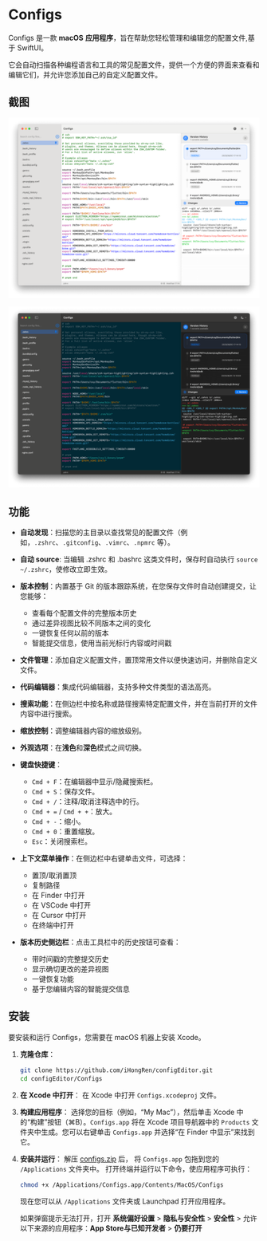 # Configs

Configs 是一款 **macOS** **应用程序**，旨在帮助您轻松管理和编辑您的配置文件,基于 SwiftUI。

它会自动扫描各种编程语言和工具的常见配置文件，提供一个方便的界面来查看和编辑它们，并允许您添加自己的自定义配置文件。

## 截图

![](./screenshots/light.png)


![](./screenshots/dark.png)

## 功能

- **自动发现**：扫描您的主目录以查找常见的配置文件（例如，`.zshrc`、`.gitconfig`、`.vimrc`、`.npmrc` 等）。

- **自动 source**: 当编辑 .zshrc 和 .bashrc 这类文件时，保存时自动执行 `source ~/.zshrc`，使修改立即生效。

- **版本控制**：内置基于 Git 的版本跟踪系统，在您保存文件时自动创建提交，让您能够：
  - 查看每个配置文件的完整版本历史
  - 通过差异视图比较不同版本之间的变化
  - 一键恢复任何以前的版本
  - 智能提交信息，使用当前光标行内容或时间戳

- **文件管理**：添加自定义配置文件，置顶常用文件以便快速访问，并删除自定义文件。

- **代码编辑器**：集成代码编辑器，支持多种文件类型的语法高亮。

- **搜索功能**：在侧边栏中按名称或路径搜索特定配置文件，并在当前打开的文件内容中进行搜索。

- **缩放控制**：调整编辑器内容的缩放级别。

- **外观选项**：在**浅色**和**深色**模式之间切换。
- **键盘快捷键**：
  - `Cmd + F`：在编辑器中显示/隐藏搜索栏。
  - `Cmd + S`：保存文件。
  - `Cmd + /`：注释/取消注释选中的行。
  - `Cmd + =` / `Cmd + +`：放大。
  - `Cmd + -`：缩小。
  - `Cmd + 0`：重置缩放。
  - `Esc`：关闭搜索栏。
- **上下文菜单操作**：在侧边栏中右键单击文件，可选择：
  - 置顶/取消置顶
  - 复制路径
  - 在 Finder 中打开
  - 在 VSCode 中打开
  - 在 Cursor 中打开
  - 在终端中打开

- **版本历史侧边栏**：点击工具栏中的历史按钮可查看：
  - 带时间戳的完整提交历史
  - 显示确切更改的差异视图
  - 一键恢复功能
  - 基于您编辑内容的智能提交信息

## 安装

要安装和运行 Configs，您需要在 macOS 机器上安装 Xcode。

1. **克隆仓库**：

   ```bash
   git clone https://github.com/iHongRen/configEditor.git
   cd configEditor/Configs
   ```

2. **在 Xcode 中打开**：
   在 Xcode 中打开 `Configs.xcodeproj` 文件。

3. **构建应用程序**：
   选择您的目标（例如，“My Mac”），然后单击 Xcode 中的“构建”按钮（⌘B）。`Configs.app` 将在 Xcode 项目导航器中的 `Products` 文件夹中生成。您可以右键单击 `Configs.app` 并选择“在 Finder 中显示”来找到它。

4. **安装并运行**：
   解压 [configs.zip](https://github.com/iHongRen/configEditor/releases) 后， 将 `Configs.app` 包拖到您的 `/Applications` 文件夹中。
   打开终端并运行以下命令，使应用程序可执行：

   ```bash
   chmod +x /Applications/Configs.app/Contents/MacOS/Configs
   ```
   现在您可以从 `/Applications` 文件夹或 Launchpad 打开应用程序。
   
   如果弹窗提示无法打开，打开 **系统偏好设置** > **隐私与安全性** > **安全性** > 允许以下来源的应用程序：**App Store与已知开发者** > **仍要打开**